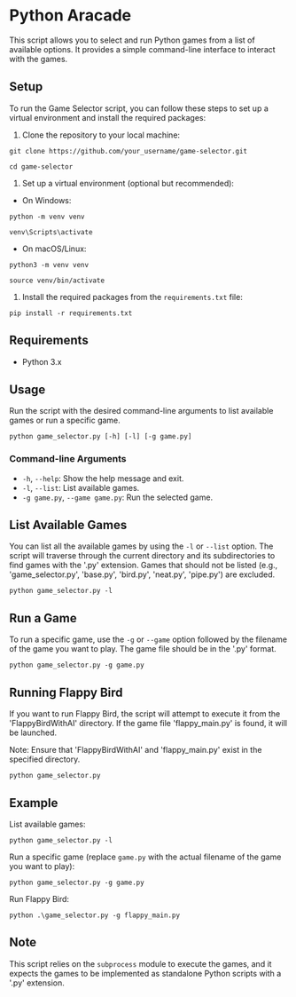 # Python Aracade

This script allows you to select and run Python games from a list of available options. It provides a simple command-line interface to interact with the games.

## Setup

To run the Game Selector script, you can follow these steps to set up a virtual environment and install the required packages:

1.  Clone the repository to your local machine:

`git clone https://github.com/your_username/game-selector.git`

`cd game-selector`

1.  Set up a virtual environment (optional but recommended):

- On Windows:

`python -m venv venv`

`venv\Scripts\activate`

- On macOS/Linux:

`python3 -m venv venv`

`source venv/bin/activate`

1.  Install the required packages from the `requirements.txt` file:

`pip install -r requirements.txt`

## Requirements

- Python 3.x

## Usage

Run the script with the desired command-line arguments to list available games or run a specific game.

`python game_selector.py [-h] [-l] [-g game.py]`

### Command-line Arguments

- `-h`, `--help`: Show the help message and exit.
- `-l`, `--list`: List available games.
- `-g game.py`, `--game game.py`: Run the selected game.

## List Available Games

You can list all the available games by using the `-l` or `--list` option. The script will traverse through the current directory and its subdirectories to find games with the '.py' extension. Games that should not be listed (e.g., 'game_selector.py', 'base.py', 'bird.py', 'neat.py', 'pipe.py') are excluded.

`python game_selector.py -l`

## Run a Game

To run a specific game, use the `-g` or `--game` option followed by the filename of the game you want to play. The game file should be in the '.py' format.

`python game_selector.py -g game.py`

## Running Flappy Bird

If you want to run Flappy Bird, the script will attempt to execute it from the 'FlappyBirdWithAI' directory. If the game file 'flappy_main.py' is found, it will be launched.

Note: Ensure that 'FlappyBirdWithAI' and 'flappy_main.py' exist in the specified directory.

`python game_selector.py`

## Example

List available games:

`python game_selector.py -l`

Run a specific game (replace `game.py` with the actual filename of the game you want to play):

`python game_selector.py -g game.py`

Run Flappy Bird:

`python .\game_selector.py -g flappy_main.py`

## Note

This script relies on the `subprocess` module to execute the games, and it expects the games to be implemented as standalone Python scripts with a '.py' extension.
